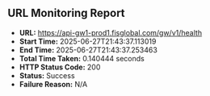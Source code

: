 ## URL Monitoring Report

- **URL:** https://api-gw1-prod1.fisglobal.com/gw/v1/health
- **Start Time:** 2025-06-27T21:43:37.113019
- **End Time:** 2025-06-27T21:43:37.253463
- **Total Time Taken:** 0.140444 seconds
- **HTTP Status Code:** 200
- **Status:** Success
- **Failure Reason:** N/A
